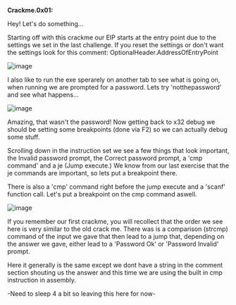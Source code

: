**Crackme.0x01:**

Hey! Let's do something...

Starting off with this crackme our EIP starts at the entry point due to the settings we set in the last challenge. If you reset the settings or don't want the settings look for this comment:  OptionalHeader.AddressOfEntryPoint

![image](https://github.com/suhuf/RE_Writeups/assets/105312929/15ea5768-a170-4274-bb93-916d304ddfd8)


I also like to run the exe sperarely on another tab to see what is going on, when running we are prompted for a password. Lets try 'notthepassword' and see what happens...

![image](https://github.com/suhuf/RE_Writeups/assets/105312929/e7f266f6-0bfa-4191-9d3d-843d64ee02a4)

Amazing, that wasn't the password! Now getting back to x32 debug we should be setting some breakpoints (done via F2) so we can actually debug some stuff.

Scrolling down in the instruction set we see a few things that look important, the Invalid password prompt, the Correct password prompt, a 'cmp command' and a je (Jump execute.) We know from our last exercise that the je commands are important, so lets put a breakpoint there.

There is also a 'cmp' command right before the jump execute and a 'scanf' function call. Let's put a breakpoint on the cmp command aswell. 

![image](https://github.com/suhuf/RE_Writeups/assets/105312929/d5b6694f-249e-4828-b05c-43ccfbaad74e)

If you remember our first crackme, you will recollect that the order we see here is very similar to the old crack me. There was is a comparison (strcmp) command of the input we gave that then lead to a jump that, depending on the answer we gave, either lead to a 'Password Ok' or 'Password Invalid' prompt. 

Here it generally is the same except we dont have a string in the comment section shouting us the answer and this time we are using the built in cmp instruction in assembly.

-Need to sleep 4 a bit so leaving this here for now-



